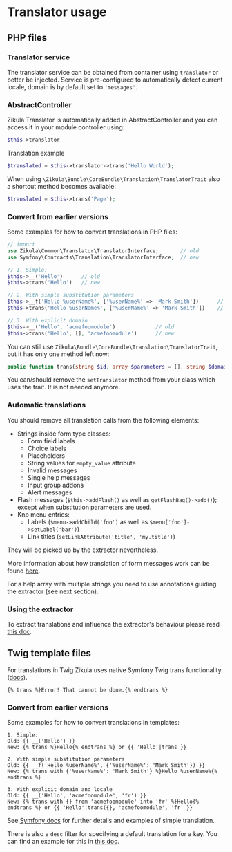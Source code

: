 # Translator usage

## PHP files
### Translator service
The translator service can be obtained from container using `translator` or better be injected.
Service is pre-configured to automatically detect current locale, domain is by default set to `'messages'`.

### AbstractController
Zikula Translator is automatically added in AbstractController and you can access it in your module controller using:

```php
$this->translator
```

Translation example

```php
$translated = $this->translator->trans('Hello World');
```

When using `\Zikula\Bundle\CoreBundle\Translation\TranslatorTrait` also a shortcut method becomes available:

```php
$translated = $this->trans('Page');
```

### Convert from earlier versions
Some examples for how to convert translations in PHP files:

```php
// import
use Zikula\Common\Translator\TranslatorInterface;       // old
use Symfony\Contracts\Translation\TranslatorInterface;  // new

// 1. Simple:
$this->__('Hello')      // old
$this->trans('Hello')   // new

// 2. With simple substitution parameters
$this->__f('Hello %userName%', ['%userName%' => 'Mark Smith'])      // old
$this->trans('Hello %userName%', ['%userName%' => 'Mark Smith'])    // new

// 3. With explicit domain
$this->__('Hello', 'acmefoomodule')             // old
$this->trans('Hello', [], 'acmefoomodule')      // new
```

You can still use `Zikula\Bundle\CoreBundle\Translation\TranslatorTrait`, but it has only one method left now:
```php
public function trans(string $id, array $parameters = [], string $domain = null, string $locale = null): string
```
You can/should remove the `setTranslator` method from your class which uses the trait. It is not needed anymore.

### Automatic translations
You should remove all translation calls from the following elements:

- Strings inside form type classes:
  - Form field labels
  - Choice labels
  - Placeholders
  - String values for `empty_value` attribute
  - Invalid messages
  - Single help messages
  - Input group addons
  - Alert messages
- Flash messages (`$this->addFlash()` as well as `getFlashBag()->add()`); except when substitution parameters are used.
- Knp menu entries:
  - Labels (`$menu->addChild('foo')` as well as `$menu['foo']->setLabel('bar')`)
  - Link titles (`setLinkAttribute('title', 'my.title')`)

They will be picked up by the extractor nevertheless.

More information about how translation of form messages work can be found [here](https://symfony.com/blog/new-in-symfony-4-3-improved-form-translation).

For a help array with multiple strings you need to use annotations guiding the extractor (see next section).

### Using the extractor
To extract translations and influence the extractor's behaviour please read [this doc](Extraction.md).

## Twig template files
For translations in Twig Zikula uses native Symfony Twig trans functionality ([docs](https://symfony.com/doc/current/translation/templates.html)).

```twig
{% trans %}Error! That cannot be done.{% endtrans %}
```

### Convert from earlier versions
Some examples for how to convert translations in templates:

```twig
1. Simple:
Old: {{ __('Hello') }}
New: {% trans %}Hello{% endtrans %} or {{ 'Hello'|trans }}

2. With simple substitution parameters
Old: {{ __f('Hello %userName%', {'%userName%': 'Mark Smith'}) }}
New: {% trans with {'%userName%': 'Mark Smith'} %}Hello %userName%{% endtrans %}

3. With explicit domain and locale
Old: {{ __('Hello', 'acmefoomodule', 'fr') }}
New: {% trans with {} from 'acmefoomodule' into 'fr' %}Hello{% endtrans %} or {{ 'Hello'|trans({}, 'acmefoomodule', 'fr' }}
```

See [Symfony docs](https://symfony.com/doc/current/translation/templates.html) for further details and examples of simple translation.

There is also a `desc` filter for specifying a default translation for a key. You can find an example for this in [this doc](Extraction.md).
